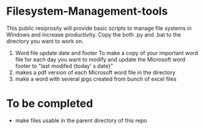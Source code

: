 # Filesystem-Management-tools
This public resiprosity will provide basic scripts to manage file systems in Windows and increase productivity. 
Copy the both .py and .bat to the directory you want to work on.
1. Word file update date and footer 
To make a copy of your important word file for each day you want to modify and update the Microsoft word footer to "last modifed {today' s date}"
2. makes a pdf version of each Microsoft word file in the directory
3. make a word with several jpgs created from bunch of excel files
# To be completed
- make files usable in the parent directory of this repo